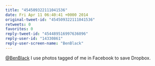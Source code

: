 ```yaml
---
title: "454509322111041536"
date: Fri Apr 11 06:40:41 +0000 2014
original-tweet-id: "454509322111041536"
retweets: 0
favorites: 0
reply-tweet-id: "454489516997636096"
reply-user-id: "14330861"
reply-user-screen-name: "BenBlack"
---
```

<a href="https://twitter.com/BenBlack">@BenBlack</a> I use photos tagged of me in Facebook to save Dropbox.
